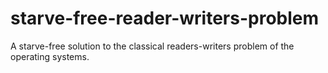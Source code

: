 # starve-free-reader-writers-problem
A starve-free solution to the classical readers-writers problem of the operating systems.
